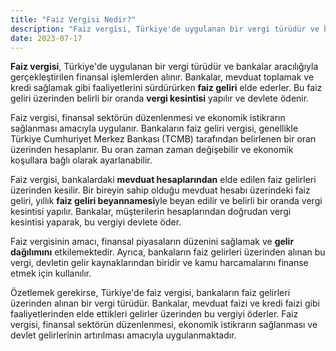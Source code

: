 ```yaml
---
title: "Faiz Vergisi Nedir?"
description: "Faiz vergisi, Türkiye'de uygulanan bir vergi türüdür ve bankalar aracılığıyla gerçekleştirilen finansal işlemlerden alınır"
date: 2023-07-17
---
```


**Faiz vergisi**, Türkiye'de uygulanan bir vergi türüdür ve bankalar aracılığıyla gerçekleştirilen finansal işlemlerden
alınır. Bankalar, mevduat toplamak ve kredi sağlamak gibi faaliyetlerini sürdürürken **faiz geliri** elde ederler. Bu
faiz geliri üzerinden belirli bir oranda **vergi kesintisi** yapılır ve devlete ödenir.

Faiz vergisi, finansal sektörün düzenlenmesi ve ekonomik istikrarın sağlanması amacıyla uygulanır. Bankaların faiz
geliri vergisi, genellikle Türkiye Cumhuriyet Merkez Bankası (TCMB) tarafından belirlenen bir oran üzerinden hesaplanır.
Bu oran zaman zaman değişebilir ve ekonomik koşullara bağlı olarak ayarlanabilir.

Faiz vergisi, bankalardaki **mevduat hesaplarından** elde edilen faiz gelirleri üzerinden kesilir. Bir bireyin sahip
olduğu mevduat hesabı üzerindeki faiz geliri, yıllık **faiz geliri beyannamesi**yle beyan edilir ve belirli bir oranda
vergi kesintisi yapılır. Bankalar, müşterilerin hesaplarından doğrudan vergi kesintisi yaparak, bu vergiyi devlete öder.

Faiz vergisinin amacı, finansal piyasaların düzenini sağlamak ve **gelir dağılımını** etkilemektedir. Ayrıca, bankaların
faiz gelirleri üzerinden alınan bu vergi, devletin gelir kaynaklarından biridir ve kamu harcamalarını finanse etmek için
kullanılır.

Özetlemek gerekirse, Türkiye'de faiz vergisi, bankaların faiz gelirleri üzerinden alınan bir vergi türüdür. Bankalar,
mevduat faizi ve kredi faizi gibi faaliyetlerinden elde ettikleri gelirler üzerinden bu vergiyi öderler. Faiz vergisi,
finansal sektörün düzenlenmesi, ekonomik istikrarın sağlanması ve devlet gelirlerinin artırılması amacıyla
uygulanmaktadır.
